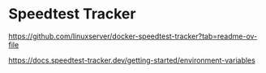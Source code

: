 # Speedtest Tracker
https://github.com/linuxserver/docker-speedtest-tracker?tab=readme-ov-file

https://docs.speedtest-tracker.dev/getting-started/environment-variables
